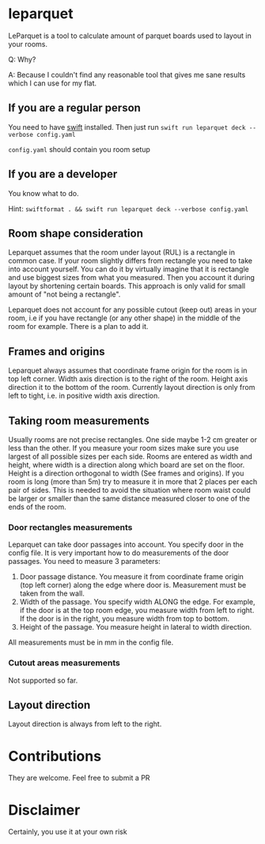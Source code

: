 # leparquet
LeParquet is a tool to calculate amount of parquet boards used to layout in your rooms.

Q: Why? 

A: Because I couldn't find any reasonable tool that gives me sane results which I can use for my flat.

## If you are a regular person

You need to have [swift](https://docs.swift.org) installed. Then just run `swift run leparquet deck --verbose config.yaml`

`config.yaml` should contain you room setup

## If you are a developer

You know what to do. 

Hint: `swiftformat . && swift run leparquet deck --verbose config.yaml`

## Room shape consideration

Leparquet assumes that the room under layout (RUL) is a rectangle in common case. If your room slightly differs from rectangle you need to take into account yourself. You can do it by virtually imagine that it is rectangle and use biggest sizes from what you measured. Then you account it during layout by shortening certain boards. This approach is only valid for small amount of "not being a rectangle".

Leparquet does not account for any possible cutout (keep out) areas in your room, i.e if you have rectangle (or any other shape) in the middle of the room for example. There is a plan to add it.

## Frames and origins

Leparquet always assumes that coordinate frame origin for the room is in top left corner. Width axis direction is to the right of the room. Height axis direction it to the bottom of the room. Currently layout direction is only from left to tight, i.e. in positive width axis direction.

## Taking room measurements
    
Usually rooms are not precise rectangles. One side maybe 1-2 cm greater or less than the other. If you measure your room sizes make sure you use largest of all possible sizes per each side. Rooms are entered as width and height, where width is a direction along which board are set on the floor. Height is a direction orthogonal to width (See frames and origins). If you room is long (more than 5m) try to measure it in more that 2 places per each pair of sides. This is needed to avoid the situation where room waist could be larger or smaller than the same distance measured closer to one of the ends of the room.

### Door rectangles measurements

Leparquet can take door passages into account. You specify door in the config file. It is very important how to do measurements of the door passages. You need to measure 3 parameters:

1. Door passage distance. You measure it from coordinate frame origin (top left corner) along the edge where door is. Measurement must be taken from the wall. 
2. Width of the passage. You specify width ALONG the edge. For example, if the door is at the top room edge, you measure width from left to right. If the door is in the right, you measure width from top to bottom.
3. Height of the passage. You measure height in lateral to width direction.

All measurements must be in mm in the config file.


### Cutout areas measurements

Not supported so far.

## Layout direction

Layout direction is always from left to the right.

# Contributions

They are welcome. Feel free to submit a PR

# Disclaimer

Certainly, you use it at your own risk
